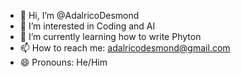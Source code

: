 - 👋 Hi, I’m @AdalricoDesmond
- 👀 I’m interested in Coding and AI
- 🌱 I’m currently learning how to write Phyton
- 📫 How to reach me: adalricodesmond@gmail.com
- 😄 Pronouns: He/Him
